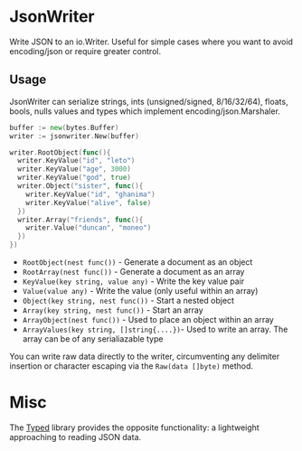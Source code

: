 # JsonWriter

Write JSON to an io.Writer. Useful for simple cases where you want to avoid encoding/json or require greater control.

## Usage

JsonWriter can serialize strings, ints (unsigned/signed, 8/16/32/64), floats, bools, nulls values and types which implement encoding/json.Marshaler.


```go
buffer := new(bytes.Buffer)
writer := jsonwriter.New(buffer)

writer.RootObject(func(){
  writer.KeyValue("id", "leto")
  writer.KeyValue("age", 3000)
  writer.KeyValue("god", true)
  writer.Object("sister", func(){
    writer.KeyValue("id", "ghanima")
    writer.KeyValue("alive", false)
  })
  writer.Array("friends", func(){
    writer.Value("duncan", "moneo")
  })
})
```

* `RootObject(nest func())` - Generate a document as an object
* `RootArray(nest func())` - Generate a document as an array
* `KeyValue(key string, value any)` - Write the key value pair
* `Value(value any)` - Write the value (only useful within an array)
* `Object(key string, nest func())` - Start a nested object
* `Array(key string, nest func())` - Start an array
* `ArrayObject(nest func())` - Used to place an object within an array
* `ArrayValues(key string, []string{....})`- Used to write an array. The array can be of any serialiazable type

You can write raw data directly to the writer, circumventing any delimiter insertion or character escaping via the `Raw(data []byte)` method.

# Misc

The [Typed](https://github.com/karlseguin/typed) library provides the opposite functionality: a lightweight approaching to reading JSON data.
